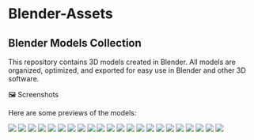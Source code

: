 # Blender-Assets

## Blender Models Collection

This repository contains 3D models created in Blender.
All models are organized, optimized, and exported for easy use in Blender and other 3D software.

🖼️ Screenshots

Here are some previews of the models:

![](./ss1.png)
![](./ss22.png)
![](./ss21.png)
![](./ss13.png)
![](./ss11.png)
![](./ss5.png)
![](./ss12.png)
![](./ss2.png)
![](./ss3.png)
![](./ss4.png)
![](./ss6.png)
![](./ss7.png)
![](./ss8.png)
![](./ss9.png)
![](./ss10.png)
![](./ss14.png)
![](./ss15.png)
![](./ss20.png)
![](./ss16.png)
![](./ss17.png)
![](./ss18.png)
![](./ss19.png)
